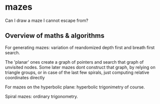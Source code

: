 # mazes

Can I draw a maze I cannot escape from?

## Overview of maths & algorithms

For generating mazes: variation of reandomized depth first and breath first
search.

The 'planar' ones create a graph of pointers and search that graph of unvisited
nodes. Some later mazes dont construct that graph, by relying on triangle
groups, or in case of the last few spirals, just computing relative coordinates
directly

For mazes on the hyperbolic plane: hyperbolic trigonimetry of course.

Spiral mazes: ordinary trigonometry.
